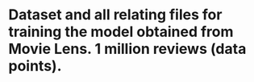 # Dataset and all relating files for training the model obtained from Movie Lens. 1 million reviews (data points).
